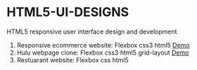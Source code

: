 # HTML5-UI-DESIGNS
HTML5 responsive user interface design and development

1. Responsive ecommerce website: Flexbox css3 html5 [Demo](https://kiwam-responsive-ecommerce-website-template.netlify.app/)
2. Hulu webpage clone: Flexbox css3 html5 grid-layout [Demo](https://kiwam-hulu-web-page-clone.netlify.app/)
3. Restuarant website: Flexbox css html5  

